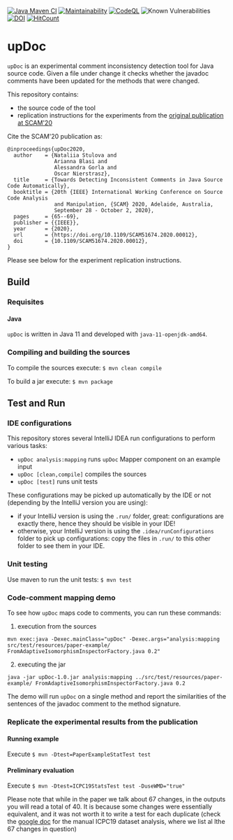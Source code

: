 [![Java Maven CI](https://github.com/s0nata/updoc/actions/workflows/maven.yml/badge.svg?branch=main)](https://github.com/s0nata/updoc/actions/workflows/maven.yml)
[![Maintainability](https://api.codeclimate.com/v1/badges/1c882d09db991fc3ce25/maintainability)](https://codeclimate.com/github/s0nata/updoc/maintainability)
[![CodeQL](https://github.com/s0nata/updoc/actions/workflows/codeql.yml/badge.svg?branch=main)](https://github.com/s0nata/updoc/actions/workflows/codeql.yml)
![Known Vulnerabilities](https://snyk.io/test/github/s0nata/updoc/badge.svg)
[![DOI](https://zenodo.org/badge/493304392.svg)](https://zenodo.org/badge/latestdoi/493304392)
[![HitCount](https://hits.dwyl.com/s0nata/updoc.svg?style=flat-square)](http://hits.dwyl.com/s0nata/updoc)

# upDoc

`upDoc` is an experimental comment inconsistency detection tool for Java source code. Given a file under change it checks whether the javadoc comments have been updated for the methods that were changed.

This repository contains:
- the source code of the tool
- replication instructions for the experiments from the [original publication at SCAM'20](http://scg.unibe.ch/archive/papers/Stul20b-InconsistentComments.pdf)

Cite the SCAM'20 publication as:

```
@inproceedings{upDoc2020,
  author    = {Nataliia Stulova and
               Arianna Blasi and
               Alessandra Gorla and
               Oscar Nierstrasz},
  title     = {Towards Detecting Inconsistent Comments in Java Source Code Automatically},
  booktitle = {20th {IEEE} International Working Conference on Source Code Analysis
               and Manipulation, {SCAM} 2020, Adelaide, Australia,
               September 28 - October 2, 2020},
  pages     = {65--69},
  publisher = {{IEEE}},
  year      = {2020},
  url       = {https://doi.org/10.1109/SCAM51674.2020.00012},
  doi       = {10.1109/SCAM51674.2020.00012},
}
```

Please see below for the experiment replication instructions.

## Build

### Requisites

#### Java

`upDoc` is written in Java 11 and developed with `java-11-openjdk-amd64`.


### Compiling and building the sources

To compile the sources execute: `$ mvn clean compile`

To build a jar execute: `$ mvn package`

## Test and Run

### IDE configurations

This repository stores several IntelliJ IDEA run configurations to perform
various tasks:

- `upDoc analysis:mapping` runs `upDoc` Mapper component on an example input
- `upDoc [clean,compile]` compiles the sources
- `upDoc [test]` runs unit tests

These configurations may be picked up automatically by the IDE or not (depending
by the IntelliJ version you are using):
- if your IntelliJ version is using the `.run/` folder, great: configurations are exactly there, hence they should be visible in your IDE!
- otherwise, your IntelliJ version is using the `.idea/runConfigurations` folder to pick up configurations: copy the files in `.run/` to this other folder to see them in your IDE.

###  Unit testing

Use maven to run the unit tests: `$ mvn test`


### Code-comment mapping demo

To see how `upDoc` maps code to comments, you can run these commands:

1) execution from the sources

`mvn exec:java -Dexec.mainClass="upDoc" -Dexec.args="analysis:mapping src/test/resources/paper-example/ FromAdaptiveIsomorphismInspectorFactory.java 0.2"`

2) executing the jar

`java -jar upDoc-1.0.jar analysis:mapping ../src/test/resources/paper-example/ FromAdaptiveIsomorphismInspectorFactory.java 0.2
`

The demo will run `upDoc` on a single method and report the similarities of the sentences of the javadoc comment to the method signature.

### Replicate the experimental results from the publication

#### Running example

Execute `$ mvn -Dtest=PaperExampleStatTest test`

#### Preliminary evaluation

Execute `$ mvn -Dtest=ICPC19StatsTest test -DuseWMD="true"`

Please note that while in the paper we talk about 67 changes, in the outputs you will read a total of 40. It is because some changes were essentially equivalent, and it was not worth it to write a test for each duplicate (check the [google doc](https://docs.google.com/spreadsheets/d/1maRH6YY0OVuKSB2ACDhrz1-CQCS7sRHHoaZJDvLWi2Y/edit?usp=sharing) for the manual ICPC19 dataset analysis, where we list al lthe 67 changes in question)
